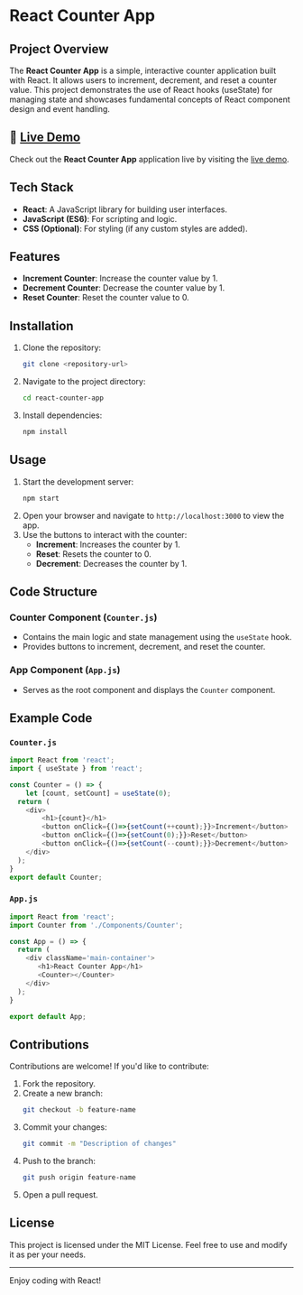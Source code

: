 # React Counter App

## Project Overview
The **React Counter App** is a simple, interactive counter application built with React. It allows users to increment, decrement, and reset a counter value. This project demonstrates the use of React hooks (useState) for managing state and showcases fundamental concepts of React component design and event handling.

## 🔗 [Live Demo]()

Check out the **React Counter App** application live by visiting the [live demo]().

## Tech Stack
- **React**: A JavaScript library for building user interfaces.
- **JavaScript (ES6)**: For scripting and logic.
- **CSS (Optional)**: For styling (if any custom styles are added).

## Features
- **Increment Counter**: Increase the counter value by 1.
- **Decrement Counter**: Decrease the counter value by 1.
- **Reset Counter**: Reset the counter value to 0.

## Installation
1. Clone the repository:
   ```bash
   git clone <repository-url>
   ```
2. Navigate to the project directory:
   ```bash
   cd react-counter-app
   ```
3. Install dependencies:
   ```bash
   npm install
   ```

## Usage
1. Start the development server:
   ```bash
   npm start
   ```
2. Open your browser and navigate to `http://localhost:3000` to view the app.
3. Use the buttons to interact with the counter:
   - **Increment**: Increases the counter by 1.
   - **Reset**: Resets the counter to 0.
   - **Decrement**: Decreases the counter by 1.

## Code Structure
### Counter Component (`Counter.js`)
- Contains the main logic and state management using the `useState` hook.
- Provides buttons to increment, decrement, and reset the counter.

### App Component (`App.js`)
- Serves as the root component and displays the `Counter` component.

## Example Code
### `Counter.js`
```javascript
import React from 'react';
import { useState } from 'react';

const Counter = () => {
    let [count, setCount] = useState(0);
  return (
    <div>
        <h1>{count}</h1>
        <button onClick={()=>{setCount(++count);}}>Increment</button>
        <button onClick={()=>{setCount(0);}}>Reset</button>
        <button onClick={()=>{setCount(--count);}}>Decrement</button>
    </div>
  );
}
export default Counter;
```

### `App.js`
```javascript
import React from 'react';
import Counter from './Components/Counter';

const App = () => {
  return (
    <div className='main-container'>
       <h1>React Counter App</h1>
       <Counter></Counter>
    </div>
  );
}

export default App;
```

## Contributions
Contributions are welcome! If you'd like to contribute:
1. Fork the repository.
2. Create a new branch:
   ```bash
   git checkout -b feature-name
   ```
3. Commit your changes:
   ```bash
   git commit -m "Description of changes"
   ```
4. Push to the branch:
   ```bash
   git push origin feature-name
   ```
5. Open a pull request.

## License
This project is licensed under the MIT License. Feel free to use and modify it as per your needs.

---

Enjoy coding with React!

